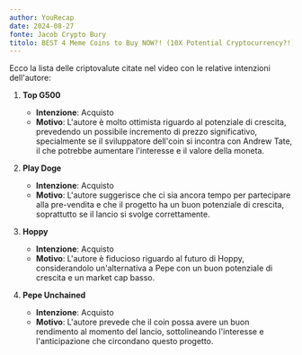 ```yaml
---
author: YouRecap
date: 2024-08-27
fonte: Jacob Crypto Bury
titolo: BEST 4 Meme Coins to Buy NOW?! (10X Potential Cryptocurrency?!)
---
```


Ecco la lista delle criptovalute citate nel video con le relative intenzioni dell'autore:

1. **Top G500**
   - **Intenzione**: Acquisto
   - **Motivo**: L'autore è molto ottimista riguardo al potenziale di crescita, prevedendo un possibile incremento di prezzo significativo, specialmente se il sviluppatore dell'coin si incontra con Andrew Tate, il che potrebbe aumentare l'interesse e il valore della moneta.

2. **Play Doge**
   - **Intenzione**: Acquisto
   - **Motivo**: L'autore suggerisce che ci sia ancora tempo per partecipare alla pre-vendita e che il progetto ha un buon potenziale di crescita, soprattutto se il lancio si svolge correttamente.

3. **Hoppy**
   - **Intenzione**: Acquisto
   - **Motivo**: L'autore è fiducioso riguardo al futuro di Hoppy, considerandolo un'alternativa a Pepe con un buon potenziale di crescita e un market cap basso.

4. **Pepe Unchained**
   - **Intenzione**: Acquisto
   - **Motivo**: L'autore prevede che il coin possa avere un buon rendimento al momento del lancio, sottolineando l'interesse e l'anticipazione che circondano questo progetto.
